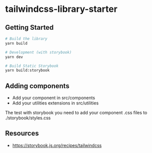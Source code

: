 # tailwindcss-library-starter

## Getting Started

```bash
# Build the library
yarn build

# Development (with storybook)
yarn dev

# Build Static Storybook
yarn build:storybook
```

## Adding components

* Add your component in src/components
* Add your utilities extensions in src/utilities

The test with storybook you need to add your component .css files to ./storybook/styles.css

## Resources

- https://storybook.js.org/recipes/tailwindcss

